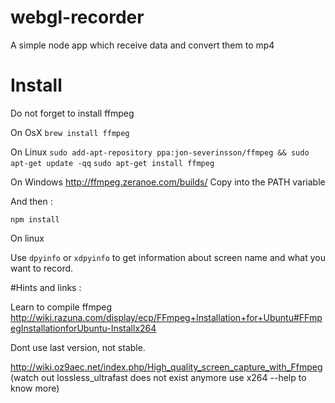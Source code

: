 webgl-recorder
==============

A simple node app which receive data and convert them to mp4

Install
==============

Do not forget to install ffmpeg

On OsX
`brew install ffmpeg`

On Linux
`sudo add-apt-repository ppa:jon-severinsson/ffmpeg && sudo apt-get update -qq`
`sudo apt-get install ffmpeg`

On Windows
http://ffmpeg.zeranoe.com/builds/
Copy into the PATH variable

And then :

`npm install`

On linux

Use `dpyinfo` or `xdpyinfo` to get information about screen name and what you want to record.

#Hints and links : 

Learn to compile ffmpeg 
http://wiki.razuna.com/display/ecp/FFmpeg+Installation+for+Ubuntu#FFmpegInstallationforUbuntu-Installx264

Dont use last version, not stable.

http://wiki.oz9aec.net/index.php/High_quality_screen_capture_with_Ffmpeg (watch out lossless_ultrafast does not exist anymore use x264 --help to know more)

